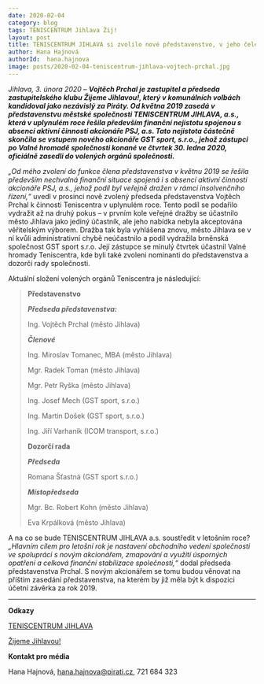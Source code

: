 ```yaml
---
date: 2020-02-04
category: blog
tags: TENISCENTRUM Jihlava Žij!
layout: post
title: TENISCENTRUM JIHLAVA si zvolilo nové představenstvo, v jeho čele stojí zastupitel Vojtěch Prchal
author: Hana Hajnová
authorId:  hana.hajnova
image: posts/2020-02-04-teniscentrum-jihlava-vojtech-prchal.jpg
---
```


*Jihlava, 3. února 2020* – ***Vojtěch Prchal je zastupitel a předseda zastupitelského klubu Žijeme Jihlavou!, který v komunálních volbách kandidoval jako nezávislý za Piráty. Od května 2019 zasedá v představenstvu městské společnosti TENISCENTRUM JIHLAVA, a.s., která v uplynulém roce řešila především finanční nejistotu spojenou s absencí aktivní činnosti akcionáře PSJ, a.s. Tato nejistota částečně skončila se vstupem nového akcionáře GST sport, s.r.o., jehož zástupci po Valné hromadě společnosti konané ve čtvrtek 30. ledna 2020, oficiálně zasedli do volených orgánů společnosti.***

*„Od mého zvolení do funkce člena představenstva v květnu 2019 se řešila především nechvalná finanční situace spojená i s absencí aktivní činnosti akcionáře PSJ, a.s., jehož podíl byl veřejně dražen v rámci insolvenčního řízení,“* uvedl v prosinci nově zvolený předseda představenstva Vojtěch Prchal k činnosti Teniscentra v uplynulém roce. Tento podíl se podařilo vydražit až na druhý pokus – v prvním kole veřejné dražby se účastnilo město Jihlava jako jediný účastník, ale jeho nabídka nebyla akceptována věřitelským výborem. Dražba tak byla vyhlášena znovu, město Jihlava se v ní kvůli administrativní chybě neúčastnilo a podíl vydražila brněnská společnost GST sport s.r.o. Její zástupce se minulý čtvrtek účastnil Valné hromady Teniscentra, kde byli také zvoleni nominanti do představenstva a dozorčí rady společnosti. 

Aktuální složení volených orgánů Teniscentra je následující:

> **Představenstvo**
>
> ***Předseda představenstva:***
>
> Ing. Vojtěch Prchal (město Jihlava)
>
> ***Členové***
>
> Ing. Miroslav Tomanec, MBA (město Jihlava)
>
> Mgr. Radek Toman (město Jihlava)
>
> Mgr. Petr Ryška (město Jihlava)
>
> Ing. Josef Mech (GST sport, s.r.o.)
>
> Ing. Martin Došek (GST sport, s.r.o.)
>
> Ing. Jiří Varhaník (ICOM transport, s.r.o.)
>
> **Dozorčí rada**
>
> ***Předseda***
>
> Romana Šťastná (GST sport s.r.o.)
>
> ***Místopředseda***
>
> Mgr. Bc. Robert Kohn (město Jihlava)
>
> Eva Krpálková (město Jihlava)

A na co se bude TENISCENTRUM JIHLAVA a.s. soustředit v letošním roce? *„Hlavním cílem pro letošní rok je nastavení obchodního vedení společnosti ve spolupráci s novým akcionářem, zmapování a využití úsporných opatření a celková finanční stabilizace společnosti,“* dodal předseda představenstva Prchal. S novým akcionářem se tomu budou věnovat na příštím zasedání představenstva, na kterém by již měla být k dispozici účetní závěrka za rok 2019.    

---

**Odkazy**

[TENISCENTRUM JIHLAVA](https://www.teniscentrum-ji.cz)

[Žijeme Jihlavou!](http://www.zijemejihlavou.cz)

**Kontakt pro média**

Hana Hajnová, <hana.hajnova@pirati.cz>, 721 684 323
